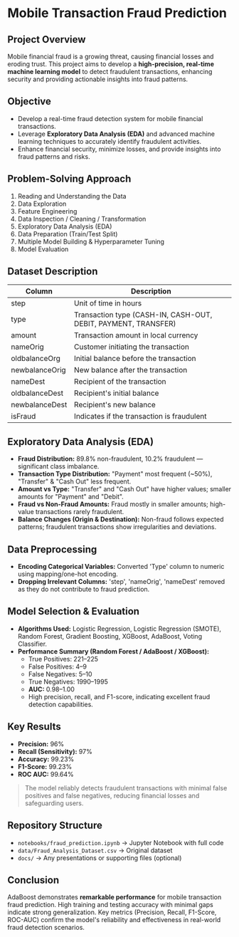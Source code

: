 # Mobile Transaction Fraud Prediction

## Project Overview
Mobile financial fraud is a growing threat, causing financial losses and eroding trust. This project aims to develop a **high-precision, real-time machine learning model** to detect fraudulent transactions, enhancing security and providing actionable insights into fraud patterns.

## Objective
- Develop a real-time fraud detection system for mobile financial transactions.  
- Leverage **Exploratory Data Analysis (EDA)** and advanced machine learning techniques to accurately identify fraudulent activities.  
- Enhance financial security, minimize losses, and provide insights into fraud patterns and risks.

## Problem-Solving Approach
1. Reading and Understanding the Data  
2. Data Exploration  
3. Feature Engineering  
4. Data Inspection / Cleaning / Transformation  
5. Exploratory Data Analysis (EDA)  
6. Data Preparation (Train/Test Split)  
7. Multiple Model Building & Hyperparameter Tuning  
8. Model Evaluation

## Dataset Description
| Column | Description |
|--------|-------------|
| step | Unit of time in hours |
| type | Transaction type (CASH-IN, CASH-OUT, DEBIT, PAYMENT, TRANSFER) |
| amount | Transaction amount in local currency |
| nameOrig | Customer initiating the transaction |
| oldbalanceOrg | Initial balance before the transaction |
| newbalanceOrig | New balance after the transaction |
| nameDest | Recipient of the transaction |
| oldbalanceDest | Recipient's initial balance |
| newbalanceDest | Recipient's new balance |
| isFraud | Indicates if the transaction is fraudulent |

## Exploratory Data Analysis (EDA)
- **Fraud Distribution:** 89.8% non-fraudulent, 10.2% fraudulent — significant class imbalance.  
- **Transaction Type Distribution:** "Payment" most frequent (~50%), "Transfer" & "Cash Out" less frequent.  
- **Amount vs Type:** "Transfer" and "Cash Out" have higher values; smaller amounts for "Payment" and "Debit".  
- **Fraud vs Non-Fraud Amounts:** Fraud mostly in smaller amounts; high-value transactions rarely fraudulent.  
- **Balance Changes (Origin & Destination):** Non-fraud follows expected patterns; fraudulent transactions show irregularities and deviations.

## Data Preprocessing
- **Encoding Categorical Variables:** Converted 'Type' column to numeric using mapping/one-hot encoding.  
- **Dropping Irrelevant Columns:** 'step', 'nameOrig', 'nameDest' removed as they do not contribute to fraud prediction.

## Model Selection & Evaluation
- **Algorithms Used:** Logistic Regression, Logistic Regression (SMOTE), Random Forest, Gradient Boosting, XGBoost, AdaBoost, Voting Classifier.  
- **Performance Summary (Random Forest / AdaBoost / XGBoost):**  
  - True Positives: 221–225  
  - False Positives: 4–9  
  - False Negatives: 5–10  
  - True Negatives: 1990–1995  
  - **AUC:** 0.98–1.00  
  - High precision, recall, and F1-score, indicating excellent fraud detection capabilities.

## Key Results
- **Precision:** 96%  
- **Recall (Sensitivity):** 97%  
- **Accuracy:** 99.23%  
- **F1-Score:** 99.23%  
- **ROC AUC:** 99.64%  

> The model reliably detects fraudulent transactions with minimal false positives and false negatives, reducing financial losses and safeguarding users.

## Repository Structure
- `notebooks/fraud_prediction.ipynb` → Jupyter Notebook with full code  
- `data/Fraud_Analysis_Dataset.csv` → Original dataset  
- `docs/` → Any presentations or supporting files (optional)

## Conclusion
AdaBoost demonstrates **remarkable performance** for mobile transaction fraud prediction. High training and testing accuracy with minimal gaps indicate strong generalization. Key metrics (Precision, Recall, F1-Score, ROC-AUC) confirm the model's reliability and effectiveness in real-world fraud detection scenarios.
